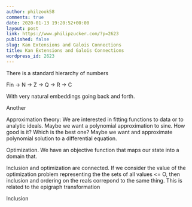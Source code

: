 ```yaml
---
author: philzook58
comments: true
date: 2020-01-13 19:20:52+00:00
layout: post
link: https://www.philipzucker.com/?p=2623
published: false
slug: Kan Extensions and Galois Connections
title: Kan Extensions and Galois Connections
wordpress_id: 2623
---
```





There is a standard hierarchy of numbers







Fin -> N -> Z -> Q -> R -> C







With very natural embeddings going back and forth.







Another 







Approximation theory: We are interested in fitting functions to data or to analytic ideals. Maybe we want a polynomial approximation to sine. How good is it? Which is the best one? Maybe we want and approximate polynomial solution to a differential equation. 







Optimization. We have an objective function that maps our state into a domain that.







Inclusion and optimization are connected. If we consider the value of the optimization problem representing the the sets of all values <= O, then inclusion and ordering on the reals correpond to the same thing. This is related to the epigraph transformation













Inclusion









